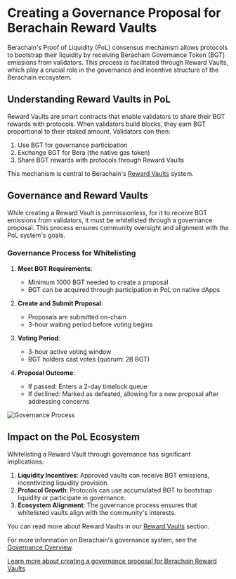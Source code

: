 # Creating a Governance Proposal for Berachain Reward Vaults

Berachain's Proof of Liquidity (PoL) consensus mechanism allows protocols to bootstrap their liquidity by receiving Berachain Governance Token (BGT) emissions from validators. This process is facilitated through Reward Vaults, which play a crucial role in the governance and incentive structure of the Berachain ecosystem.

## Understanding Reward Vaults in PoL

Reward Vaults are smart contracts that enable validators to share their BGT rewards with protocols. When validators build blocks, they earn BGT proportional to their staked amount. Validators can then:

1. Use BGT for governance participation
2. Exchange BGT for Bera (the native gas token)
3. Share BGT rewards with protocols through Reward Vaults

This mechanism is central to Berachain's [Reward Vaults](https://docs.berachain.com/developers/contracts/rewards-vault) system.

## Governance and Reward Vaults

While creating a Reward Vault is permissionless, for it to receive BGT emissions from validators, it must be whitelisted through a governance proposal. This process ensures community oversight and alignment with the PoL system's goals.

### Governance Process for Whitelisting

1. **Meet BGT Requirements**:

   - Minimum 1000 BGT needed to create a proposal
   - BGT can be acquired through participation in PoL on native dApps

2. **Create and Submit Proposal**:

   - Proposals are submitted on-chain
   - 3-hour waiting period before voting begins

3. **Voting Period**:

   - 3-hour active voting window
   - BGT holders cast votes (quorum: 2B BGT)

4. **Proposal Outcome**:
   - If passed: Enters a 2-day timelock queue
   - If declined: Marked as defeated, allowing for a new proposal after addressing concerns

![Governance Process](/assets/governance-process.png)

## Impact on the PoL Ecosystem

Whitelisting a Reward Vault through governance has significant implications:

1. **Liquidity Incentives**: Approved vaults can receive BGT emissions, incentivizing liquidity provision.
2. **Protocol Growth**: Protocols can use accumulated BGT to bootstrap liquidity or participate in governance.
3. **Ecosystem Alignment**: The governance process ensures that whitelisted vaults align with the community's interests.

You can read more about Reward Vaults in our [Reward Vaults](/learn/pol/rewardvaults) section.

For more information on Berachain's governance system, see the [Governance Overview](/learn/governance/).

[Learn more about creating a governance proposal for Berachain Reward Vaults](https://blog.berachain.com/blog/creating-a-governance-proposal-for-berachain-reward-vaults)
